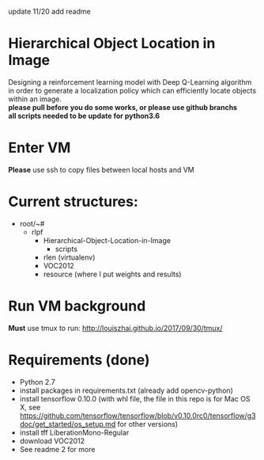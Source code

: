 update 11/20 add readme
# Hierarchical Object Location in Image
Designing a reinforcement learning model with Deep Q-Learning algorithm in order to generate a localization policy which can efficiently locate objects within an image.<br/>
**please pull before you do some works, or please use github branchs**<br/>
**all scripts needed to be update for python3.6**
# Enter VM
**Please** use ssh to copy files between local hosts and VM
# Current structures:
- root/~#
  - rlpf
    - Hierarchical-Object-Location-in-Image
      - scripts
    - rlen (virtualenv)
    - VOC2012
    - resource (where I put weights and results)
# Run VM background
**Must** use tmux to run: http://louiszhai.github.io/2017/09/30/tmux/
# Requirements (done)
- Python 2.7
- install packages in requirements.txt (already add opencv-python)
- install tensorflow 0.10.0 (with whl file, the file in this repo is for Mac OS X, see https://github.com/tensorflow/tensorflow/blob/v0.10.0rc0/tensorflow/g3doc/get_started/os_setup.md for other versions)
- install tff LiberationMono-Regular
- download VOC2012
- See readme 2 for more
